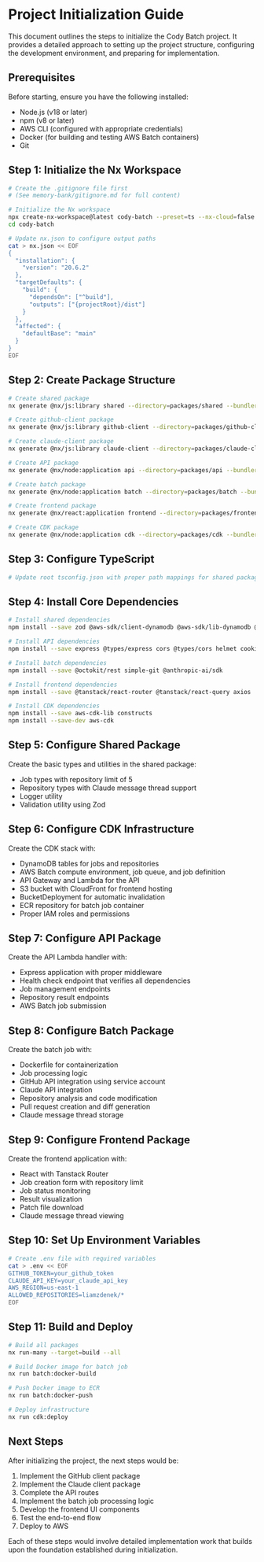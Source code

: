 # Project Initialization Guide

This document outlines the steps to initialize the Cody Batch project. It provides a detailed approach to setting up the project structure, configuring the development environment, and preparing for implementation.

## Prerequisites

Before starting, ensure you have the following installed:

- Node.js (v18 or later)
- npm (v8 or later)
- AWS CLI (configured with appropriate credentials)
- Docker (for building and testing AWS Batch containers)
- Git

## Step 1: Initialize the Nx Workspace

```bash
# Create the .gitignore file first
# (See memory-bank/gitignore.md for full content)

# Initialize the Nx workspace
npx create-nx-workspace@latest cody-batch --preset=ts --nx-cloud=false
cd cody-batch

# Update nx.json to configure output paths
cat > nx.json << EOF
{
  "installation": {
    "version": "20.6.2"
  },
  "targetDefaults": {
    "build": {
      "dependsOn": ["^build"],
      "outputs": ["{projectRoot}/dist"]
    }
  },
  "affected": {
    "defaultBase": "main"
  }
}
EOF
```

## Step 2: Create Package Structure

```bash
# Create shared package
nx generate @nx/js:library shared --directory=packages/shared --bundler=esbuild --unitTestRunner=jest --no-interactive

# Create github-client package
nx generate @nx/js:library github-client --directory=packages/github-client --bundler=esbuild --unitTestRunner=jest --no-interactive

# Create claude-client package
nx generate @nx/js:library claude-client --directory=packages/claude-client --bundler=esbuild --unitTestRunner=jest --no-interactive

# Create API package
nx generate @nx/node:application api --directory=packages/api --bundler=esbuild --unitTestRunner=jest --no-interactive

# Create batch package
nx generate @nx/node:application batch --directory=packages/batch --bundler=esbuild --unitTestRunner=jest --no-interactive

# Create frontend package
nx generate @nx/react:application frontend --directory=packages/frontend --bundler=webpack --unitTestRunner=jest --style=css --routing=false --no-interactive

# Create CDK package
nx generate @nx/node:application cdk --directory=packages/cdk --bundler=esbuild --unitTestRunner=jest --no-interactive
```

## Step 3: Configure TypeScript

```bash
# Update root tsconfig.json with proper path mappings for shared packages
```

## Step 4: Install Core Dependencies

```bash
# Install shared dependencies
npm install --save zod @aws-sdk/client-dynamodb @aws-sdk/lib-dynamodb @aws-sdk/util-dynamodb

# Install API dependencies
npm install --save express @types/express cors @types/cors helmet cookie-parser @types/cookie-parser dotenv @aws-sdk/client-batch

# Install batch dependencies
npm install --save @octokit/rest simple-git @anthropic-ai/sdk

# Install frontend dependencies
npm install --save @tanstack/react-router @tanstack/react-query axios

# Install CDK dependencies
npm install --save aws-cdk-lib constructs
npm install --save-dev aws-cdk
```

## Step 5: Configure Shared Package

Create the basic types and utilities in the shared package:

- Job types with repository limit of 5
- Repository types with Claude message thread support
- Logger utility
- Validation utility using Zod

## Step 6: Configure CDK Infrastructure

Create the CDK stack with:

- DynamoDB tables for jobs and repositories
- AWS Batch compute environment, job queue, and job definition
- API Gateway and Lambda for the API
- S3 bucket with CloudFront for frontend hosting
- BucketDeployment for automatic invalidation
- ECR repository for batch job container
- Proper IAM roles and permissions

## Step 7: Configure API Package

Create the API Lambda handler with:

- Express application with proper middleware
- Health check endpoint that verifies all dependencies
- Job management endpoints
- Repository result endpoints
- AWS Batch job submission

## Step 8: Configure Batch Package

Create the batch job with:

- Dockerfile for containerization
- Job processing logic
- GitHub API integration using service account
- Claude API integration
- Repository analysis and code modification
- Pull request creation and diff generation
- Claude message thread storage

## Step 9: Configure Frontend Package

Create the frontend application with:

- React with Tanstack Router
- Job creation form with repository limit
- Job status monitoring
- Result visualization
- Patch file download
- Claude message thread viewing

## Step 10: Set Up Environment Variables

```bash
# Create .env file with required variables
cat > .env << EOF
GITHUB_TOKEN=your_github_token
CLAUDE_API_KEY=your_claude_api_key
AWS_REGION=us-east-1
ALLOWED_REPOSITORIES=liamzdenek/*
EOF
```

## Step 11: Build and Deploy

```bash
# Build all packages
nx run-many --target=build --all

# Build Docker image for batch job
nx run batch:docker-build

# Push Docker image to ECR
nx run batch:docker-push

# Deploy infrastructure
nx run cdk:deploy
```

## Next Steps

After initializing the project, the next steps would be:

1. Implement the GitHub client package
2. Implement the Claude client package
3. Complete the API routes
4. Implement the batch job processing logic
5. Develop the frontend UI components
6. Test the end-to-end flow
7. Deploy to AWS

Each of these steps would involve detailed implementation work that builds upon the foundation established during initialization.
